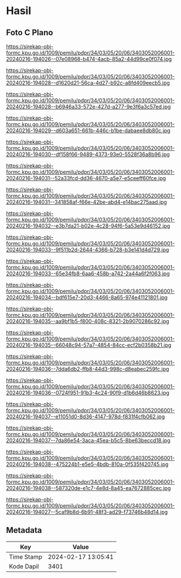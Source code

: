 # Hasil

## Foto C Plano

https://sirekap-obj-formc.kpu.go.id/1009/pemilu/pdpr/34/03/05/20/06/3403052006001-20240216-194026--07e08968-b474-4acb-85a2-44d99ce0f074.jpg

https://sirekap-obj-formc.kpu.go.id/1009/pemilu/pdpr/34/03/05/20/06/3403052006001-20240216-194028--d1620d21-56ca-4d27-b92c-a8fd409eecb5.jpg

https://sirekap-obj-formc.kpu.go.id/1009/pemilu/pdpr/34/03/05/20/06/3403052006001-20240216-194028--b6946a33-572e-427d-a277-9e3f6a3c57ed.jpg

https://sirekap-obj-formc.kpu.go.id/1009/pemilu/pdpr/34/03/05/20/06/3403052006001-20240216-194029--d603a651-661b-446c-b1be-dabaee8db80c.jpg

https://sirekap-obj-formc.kpu.go.id/1009/pemilu/pdpr/34/03/05/20/06/3403052006001-20240216-194030--df158f66-9489-4373-93e0-5528f36a8b96.jpg

https://sirekap-obj-formc.kpu.go.id/1009/pemilu/pdpr/34/03/05/20/06/3403052006001-20240216-194031--52a33fcd-dd36-4670-a5e7-e5ceeff60fce.jpg

https://sirekap-obj-formc.kpu.go.id/1009/pemilu/pdpr/34/03/05/20/06/3403052006001-20240216-194031--341858af-f66e-42be-abd4-e14bac275aad.jpg

https://sirekap-obj-formc.kpu.go.id/1009/pemilu/pdpr/34/03/05/20/06/3403052006001-20240216-194032--e3b7da21-b02e-4c28-94f6-5a53e9d46152.jpg

https://sirekap-obj-formc.kpu.go.id/1009/pemilu/pdpr/34/03/05/20/06/3403052006001-20240216-194033--9f511b2d-2644-4366-b728-b3e141d4d729.jpg

https://sirekap-obj-formc.kpu.go.id/1009/pemilu/pdpr/34/03/05/20/06/3403052006001-20240216-194033--65e34fb8-6aa6-458b-a742-2a44a6f2f063.jpg

https://sirekap-obj-formc.kpu.go.id/1009/pemilu/pdpr/34/03/05/20/06/3403052006001-20240216-194034--bdf615e7-20d3-4466-8a65-974e41121801.jpg

https://sirekap-obj-formc.kpu.go.id/1009/pemilu/pdpr/34/03/05/20/06/3403052006001-20240216-194035--aa9bf1b5-f800-408c-8321-2b9070286c92.jpg

https://sirekap-obj-formc.kpu.go.id/1009/pemilu/pdpr/34/03/05/20/06/3403052006001-20240216-194035--66048c94-57a7-4854-84cc-ecf2b0358b21.jpg

https://sirekap-obj-formc.kpu.go.id/1009/pemilu/pdpr/34/03/05/20/06/3403052006001-20240216-194036--7dda6db2-ffb8-44d3-998c-d8eabec259fc.jpg

https://sirekap-obj-formc.kpu.go.id/1009/pemilu/pdpr/34/03/05/20/06/3403052006001-20240216-194036--0724f951-91b3-4c24-90f9-d1b6d46b8623.jpg

https://sirekap-obj-formc.kpu.go.id/1009/pemilu/pdpr/34/03/05/20/06/3403052006001-20240216-194037--e11051d0-8d36-4147-978d-f831f4cfb062.jpg

https://sirekap-obj-formc.kpu.go.id/1009/pemilu/pdpr/34/03/05/20/06/3403052006001-20240216-194037--7da86e54-3aca-45ea-b5c5-8be63beccd18.jpg

https://sirekap-obj-formc.kpu.go.id/1009/pemilu/pdpr/34/03/05/20/06/3403052006001-20240216-194038--475224b1-e5e5-4bdb-810a-0f535f420745.jpg

https://sirekap-obj-formc.kpu.go.id/1009/pemilu/pdpr/34/03/05/20/06/3403052006001-20240216-194038--587320de-e1c7-4e8d-8a45-ea7672885cec.jpg

https://sirekap-obj-formc.kpu.go.id/1009/pemilu/pdpr/34/03/05/20/06/3403052006001-20240216-194027--5caf9b8d-6b91-48f3-ad29-f73746b48d14.jpg


## Metadata

| Key        | Value               |
| ---------- | ------------------- |
| Time Stamp | 2024-02-17 13:05:41 |
| Kode Dapil | 3401                |



